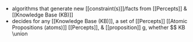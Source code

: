 - algorithms that generate new [[constraint(s)]]/facts from [[Percepts]] & [[Knowledge Base (KB)]]
- decides for any [[Knowledge Base (KB)]], a set of [[Percepts]] [[Atomic Propositions (atoms)]] [[Percepts]], & [[proposition]] g, whether
$$ KB \union 
